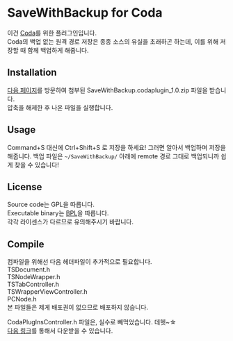 SaveWithBackup for Coda
========================

이건 [Coda](http://www.panic.com/coda)를 위한 플러그인입니다.<br />
Coda의 백업 없는 원격 경로 저장은 종종 소스의 유실을 초래하곤 하는데, 이를 위해 저장할 때 함께 백업하게 해줍니다.<br />


Installation
------------

[다음 페이지](http://devbug.me/647)를 방문하여 첨부된 SaveWithBackup.codaplugin_1.0.zip 파일을 받습니다.<br />
압축을 해제한 후 나온 파일을 실행합니다.<br />


Usage
------

Command+S 대신에 Ctrl+Shift+S 로 저장을 하세요!
그러면 알아서 백업하며 저장을 해줍니다.
백업 파일은 `~/SaveWithBackup/` 아래에 remote 경로 그대로 백업되니까 쉽게 찾을 수 있습니다!


License
-------

Source code는 GPL을 따릅니다.<br />
Executable binary는 [BPL](http://devel.oops.org/document/bpl)을 따릅니다.<br />
각각 라이센스가 다르므로 유의해주시기 바랍니다.<br />


Compile
-------

컴파일을 위해선 다음 헤더파일이 추가적으로 필요합니다.<br />
TSDocument.h<br />
TSNodeWrapper.h<br />
TSTabController.h<br />
TSWrapperViewController.h<br />
PCNode.h<br />
본 파일들은 제게 배포권이 없으므로 배포하지 않습니다.<br />

CodaPlugInsController.h 파일은, 실수로 빼먹었습니다. 데헷~☆<br />
[다음 링크](http://www.panic.com/coda/d/Coda%20Sample%20Plug-ins.zip)를 통해서 다운받을 수 있습니다.<br />

